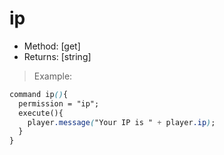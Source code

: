# ip

* Method: \[get\]
* Returns: \[string\]

> Example:

```css
command ip(){
  permission = "ip";
  execute(){
    player.message("Your IP is " + player.ip);
  }
}
```

